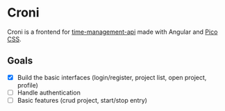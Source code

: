 # Croni

Croni is a frontend for [time-management-api](https://github.com/rommuloifrn/time-management-api) made with Angular and [Pico CSS](https://picocss.com/).

## Goals
- [x] Build the basic interfaces (login/register, project list, open project, profile)
- [ ] Handle authentication
- [ ] Basic features (crud project, start/stop entry)